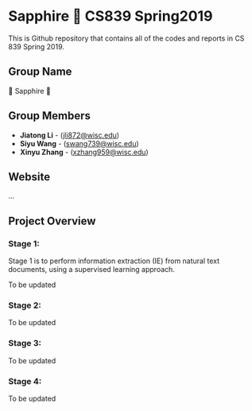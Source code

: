 # Sapphire 💎 CS839 Spring2019

This is Github repository that contains all of the codes and reports in CS 839 Spring 2019.

## Group Name

💎 Sapphire 💎

## Group Members

* **Jiatong Li** - (jli872@wisc.edu)
* **Siyu Wang** - (swang739@wisc.edu)
* **Xinyu Zhang** - (xzhang959@wisc.edu)

## Website

...

## Project Overview

### Stage 1: 
Stage 1 is to perform information extraction (IE) from natural text documents, using a supervised learning approach.

To be updated
### Stage 2: 
To be updated
### Stage 3: 
To be updated
### Stage 4: 
To be updated



